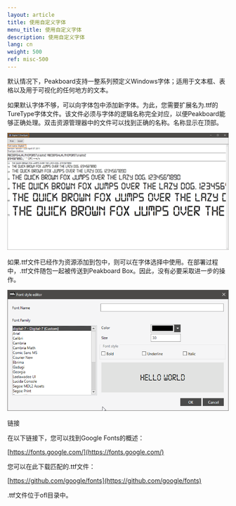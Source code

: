 ```yaml
---
layout: article
title: 使用自定义字体
menu_title: 使用自定义字体
description: 使用自定义字体
lang: cn
weight: 500
ref: misc-500
---
```

默认情况下，Peakboard支持一整系列预定义Windows字体；适用于文本框、表格以及用于可视化的任何地方的文本。

如果默认字体不够，可以向字体包中添加新字体。为此，您需要扩展名为.ttf的TureType字体文件。该文件必须与字体的逻辑名称完全对应，以便Peakboard能够正确处理。双击资源管理器中的文件可以找到正确的名称。名称显示在顶部。

![image_1](/assets/images/misc/custom-fonts/MiscFonts01.png)

如果.ttf文件已经作为资源添加到包中，则可以在字体选择中使用。在部署过程中，.ttf文件随包一起被传送到Peakboard Box。因此，没有必要采取进一步的操作。

![image_1](/assets/images/misc/custom-fonts/MiscFonts02.png)

链接

在以下链接下，您可以找到Google Fonts的概述：

[https://fonts.google.com/](https://fonts.google.com/)

您可以在此下载匹配的.ttf文件：

[https://github.com/google/fonts](https://github.com/google/fonts)

.ttf文件位于ofl目录中。
